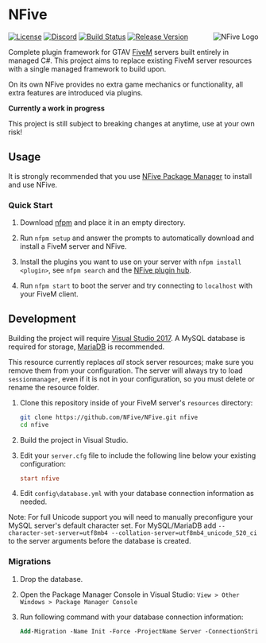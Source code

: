 # NFive

<img align="right" alt="NFive Logo" src="https://user-images.githubusercontent.com/43646/51492915-5558b200-1dab-11e9-9032-c79621407df7.png">

[![License](https://img.shields.io/github/license/NFive/NFive.svg)](LICENSE)
[![Discord](https://img.shields.io/discord/525451790876016651.svg)](https://discord.nfive.io/)
[![Build Status](https://img.shields.io/appveyor/ci/NFive/nfive.svg)](https://ci.appveyor.com/project/NFive/nfive)
[![Release Version](https://img.shields.io/github/release/NFive/NFive/all.svg)](https://github.com/NFive/NFive/releases)

Complete plugin framework for GTAV [FiveM](https://fivem.net/) servers built entirely in managed C#.
This project aims to replace existing FiveM server resources with a single managed framework to build upon.

On its own NFive provides no extra game mechanics or functionality, all extra features are introduced via plugins.

**Currently a work in progress**

This project is still subject to breaking changes at anytime, use at your own risk!

## Usage
It is strongly recommended that you use [NFive Package Manager](https://github.com/NFive/nfpm) to install and use NFive.

### Quick Start

1. Download [nfpm](https://dl.nfive.io/nfpm.exe) and place it in an empty directory.

2. Run `nfpm setup` and answer the prompts to automatically download and install a FiveM server and NFive.

3. Install the plugins you want to use on your server with `nfpm install <plugin>`, see `nfpm search` and the [NFive plugin hub](https://hub.nfive.io/).

4. Run `nfpm start` to boot the server and try connecting to `localhost` with your FiveM client.

## Development
Building the project will require [Visual Studio 2017](https://www.visualstudio.com/). A MySQL database is required for storage, [MariaDB](https://mariadb.org/) is recommended.

This resource currently replaces *all* stock server resources; make sure you remove them from your configuration. The server will always try to load `sessionmanager`, even if it is not in your configuration, so you must delete or rename the resource folder.

1. Clone this repository inside of your FiveM server's `resources` directory:
    ```sh
    git clone https://github.com/NFive/NFive.git nfive
    cd nfive
    ```

2. Build the project in Visual Studio.

3. Edit your `server.cfg` file to include the following line below your existing configuration:
    ```cfg
    start nfive
    ```

4. Edit `config\database.yml` with your database connection information as needed.

Note: For full Unicode support you will need to manually preconfigure your MySQL server's default character set. For MySQL/MariaDB add `--character-set-server=utf8mb4 --collation-server=utf8mb4_unicode_520_ci` to the server arguments before the database is created.

### Migrations
1. Drop the database.

2. Open the Package Manager Console in Visual Studio: `View > Other Windows > Package Manager Console`

3. Run following command with your database connection information:
    ```ps
    Add-Migration -Name Init -Force -ProjectName Server -ConnectionString "Host=db;Port=3306;Database=fivem;User Id=root;Password=password;CharSet=utf8mb4;SSL Mode=None" -ConnectionProviderName MySql.Data.MySqlClient
    ```
